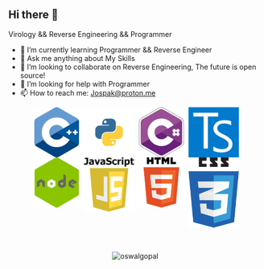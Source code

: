 ## Hi there 👋

Virology && Reverse Engineering && Programmer

- 🌱 I’m currently learning Programmer && Reverse Engineer
- 💬 Ask me anything about My Skills
- 🎈 I’m looking to collaborate on Reverse Engineering, The future is open source!
- 🤔 I’m looking for help with Programmer
- 📫 How to reach me: Jospak@proton.me

<div align="center">
    <img align="top" src="cpp.png" width="100px">
    <img align="top" src="pyton.png" width="100px">
    <img align="top" src="csharp.png" width="100px">
    <img align="top" src="ts.png" width="100px">
    <img align="top" src="node.png" width="100px">
    <img align="top" src="js.png" width="100px">
    <img align="top" src="html.png" width="100px">
    <img align="top" src="css.png" width="100px">
<!--     <img align="top" src="./skills/mongodb.png" width="100px">
    <img align="top" src="./skills/sql.png" width="100px"> -->
</div
<br />
<br />
<br />
<p align="center">
    <img align="top" src="https://github-readme-stats.vercel.app/api?username=Jospak&layout=compact&hide=html&theme=jolly&count_private=true&show_icons=true"
    alt="oswalgopal"/>
<!--     <img align="top" src="https://github-readme-stats.vercel.app/api/top-langs/?username=oswalgopal&theme=jolly&count_private=true&show_icons=true" alt="languages"> -->
</p>
<p align="center">
</p>
